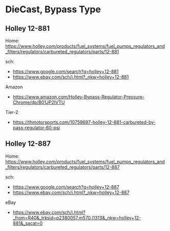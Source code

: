 # DieCast, Bypass Type

## Holley 12-881
Home: https://www.holley.com/products/fuel_systems/fuel_pumps_regulators_and_filters/regulators/carbureted_regulators/parts/12-881

sch:
- https://www.google.com/search?q=holley+12-881
- https://www.ebay.com/sch/i.html?_nkw=holley+12-881

Amazon
- https://www.amazon.com/Holley-Bypass-Regulator-Pressure-Chrome/dp/B01JP2IVTU

Tier-2
- https://thmotorsports.com/10759697-holley-12-881-carbureted-by-pass-regulator-60-psi

## Holley 12-887
Home: https://www.holley.com/products/fuel_systems/fuel_pumps_regulators_and_filters/regulators/carbureted_regulators/parts/12-887

sch:
- https://www.google.com/search?q=holley+12-887
- https://www.ebay.com/sch/i.html?_nkw=holley+12-887

eBay
- https://www.ebay.com/sch/i.html?_from=R40&_trksid=p2380057.m570.l1313&_nkw=holley+12-881&_sacat=0

